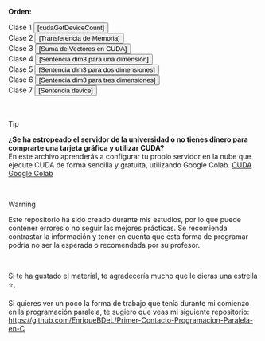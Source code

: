 <strong>Orden:</strong>

<div align="left">
  Clase 1 
  <a href="https://github.com/EnriqueBDeL/Clases-CUDA-Programacion-Paralela-en-C-/blob/main/Clase%20cudaGetDeviceCount.cu" target="_blank">
    <button>[cudaGetDeviceCount]</button>
  </a>
  <br>
  Clase 2 
  <a href="https://github.com/EnriqueBDeL/Clases-CUDA-Programacion-Paralela-en-C-/blob/main/Clase%20Transferencia%20de%20Memoria.cu" target="_blank">
    <button>[Transferencia de Memoria]</button>
  </a>
  <br>
  Clase 3 
  <a href="https://github.com/EnriqueBDeL/Clases-CUDA-Programacion-Paralela-en-C-/blob/main/Clase%20Suma%20de%20Vectores%20en%20CUDA.cu" target="_blank">
    <button>[Suma de Vectores en CUDA]</button>
  </a>
  <br>
    Clase 4 
  <a href="https://github.com/EnriqueBDeL/Clases-CUDA-Programacion-Paralela-en-C-/blob/main/Clase%20dim3.cu" target="_blank">
    <button>[Sentencia dim3 para una dimensión]</button>
  </a>
  <br>
   Clase 5 
  <a href="https://github.com/EnriqueBDeL/Clases-CUDA-Programacion-Paralela-en-C-/blob/main/Clase%20dim3%20II.cu" target="_blank">
    <button>[Sentencia dim3 para dos dimensiones]</button>
  </a>
  <br>
     Clase 6 
  <a href="https://github.com/EnriqueBDeL/Clases-CUDA-Programacion-Paralela-en-C-/blob/main/Clase%20dim3%20III.cu" target="_blank">
    <button>[Sentencia dim3 para tres dimensiones]</button>
  </a>
  <br>
      Clase 7 
  <a href="https://github.com/EnriqueBDeL/Clases-CUDA-Programacion-Paralela-en-C-/blob/main/Clase%20device.cu" target="_blank">
    <button>[Sentencia device]</button>
  </a>
  <br>
</div>

<br>
<br>

> [!TIP]
> **¿Se ha estropeado el servidor de la universidad o no tienes dinero para comprarte una tarjeta gráfica y utilizar CUDA?**<br>
> En este archivo aprenderás a configurar tu propio servidor en la nube que ejecute CUDA de forma sencilla y gratuita, utilizando Google Colab. 
[CUDA Google Colab](https://github.com/EnriqueBDeL/Clases-CUDA-Programacion-Paralela-en-C-/blob/main/Configuraci%C3%B3n%20y%20uso%20de%20Google%20Colab%20con%20CUDA.txt)


<br>


> [!WARNING]
> Este repositorio ha sido creado durante mis estudios, por lo que puede contener errores o no seguir las mejores prácticas. Se recomienda contrastar la información y tener en cuenta que esta forma de programar podría no ser la esperada o recomendada por su profesor. 


<br> 

Si te ha gustado el material, te agradecería mucho que le dieras una estrella ⭐.

Si quieres ver un poco la forma de trabajo que tenía durante mi comienzo en la programación paralela, te sugiero que veas mi siguiente repositorio: https://github.com/EnriqueBDeL/Primer-Contacto-Programacion-Paralela-en-C
